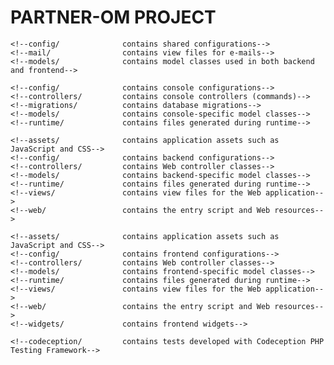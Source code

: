 PARTNER-OM PROJECT
===============================

<!--Yii 2 Advanced Project Template is a skeleton [Yii 2](http://www.yiiframework.com/) application best for-->
<!--developing complex Web applications with multiple tiers.-->

<!--The template includes three tiers: front end, back end, and console, each of which-->
<!--is a separate Yii application.-->

<!--The template is designed to work in a team development environment. It supports-->
<!--deploying the application in different environments.-->

<!--Documentation is at [docs/guide/README.md](docs/guide/README.md).-->

<!--[![Latest Stable Version](https://poser.pugx.org/yiisoft/yii2-app-advanced/v/stable.png)](https://packagist.org/packages/yiisoft/yii2-app-advanced)-->
<!--[![Total Downloads](https://poser.pugx.org/yiisoft/yii2-app-advanced/downloads.png)](https://packagist.org/packages/yiisoft/yii2-app-advanced)-->
<!--[![Build Status](https://travis-ci.org/yiisoft/yii2-app-advanced.svg?branch=master)](https://travis-ci.org/yiisoft/yii2-app-advanced)-->

<!--DIRECTORY STRUCTURE-->
<!----------------------->

<!--```-->
<!--common-->
    <!--config/              contains shared configurations-->
    <!--mail/                contains view files for e-mails-->
    <!--models/              contains model classes used in both backend and frontend-->
<!--console-->
    <!--config/              contains console configurations-->
    <!--controllers/         contains console controllers (commands)-->
    <!--migrations/          contains database migrations-->
    <!--models/              contains console-specific model classes-->
    <!--runtime/             contains files generated during runtime-->
<!--backend-->
    <!--assets/              contains application assets such as JavaScript and CSS-->
    <!--config/              contains backend configurations-->
    <!--controllers/         contains Web controller classes-->
    <!--models/              contains backend-specific model classes-->
    <!--runtime/             contains files generated during runtime-->
    <!--views/               contains view files for the Web application-->
    <!--web/                 contains the entry script and Web resources-->
<!--frontend-->
    <!--assets/              contains application assets such as JavaScript and CSS-->
    <!--config/              contains frontend configurations-->
    <!--controllers/         contains Web controller classes-->
    <!--models/              contains frontend-specific model classes-->
    <!--runtime/             contains files generated during runtime-->
    <!--views/               contains view files for the Web application-->
    <!--web/                 contains the entry script and Web resources-->
    <!--widgets/             contains frontend widgets-->
<!--vendor/                  contains dependent 3rd-party packages-->
<!--environments/            contains environment-based overrides-->
<!--tests                    contains various tests for the advanced application-->
    <!--codeception/         contains tests developed with Codeception PHP Testing Framework-->
<!--```-->
